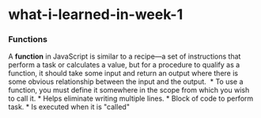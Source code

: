 # what-i-learned-in-week-1

### Functions 

 A **function** in JavaScript is similar to a recipe—a set of instructions that perform a task or calculates a value, but for a procedure to qualify as a function, it should take some input and return an output where there is some obvious relationship between the input and the output. 
     * To use a function, you must define it somewhere in the scope from which you wish to call it.
     * Helps eliminate writing multiple lines.
     * Block of code to perform task.
     * Is executed when it is "called" 
    